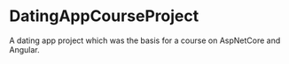 # DatingAppCourseProject
A dating app project which was the basis for a course on AspNetCore and Angular.
